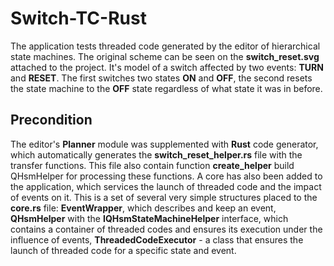 # Switch-TC-Rust

The application tests threaded code generated by the editor of hierarchical state machines. The original scheme can be seen on the __switch_reset.svg__ attached to the project. It's model of a switch affected by two events: __TURN__ and __RESET__. The first switches two states __ON__ and __OFF__, the second resets the state machine to the __OFF__ state regardless of what state it was in before.

## Precondition

The editor's __Planner__ module was supplemented with __Rust__ code generator, which automatically generates the __switch_reset_helper.rs__ file with the transfer functions. This file also contain function __create_helper__ build QHsmHelper for processing these functions. A core has also been added to the application, which services the launch of threaded code and the impact of events on it. This is a set of several very simple structures placed to the __core.rs__ file: __EventWrapper__, which describes and keep an event, __QHsmHelper__ with the __IQHsmStateMachineHelper__ interface, which contains a container of threaded codes and ensures its execution under the influence of events, __ThreadedCodeExecutor__ - a class that ensures the launch of threaded code for a specific state and event.
